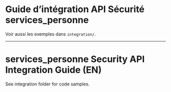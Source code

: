 # Guide d’intégration API Sécurité services_personne

Voir aussi les exemples dans `integration/`.

---

# services_personne Security API Integration Guide (EN)

See integration folder for code samples.
